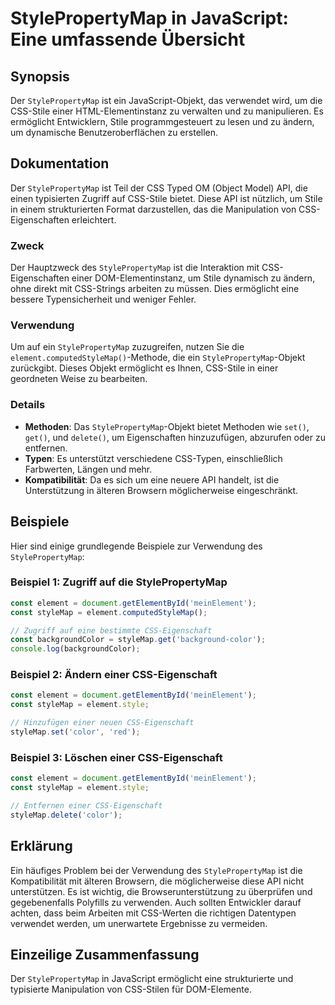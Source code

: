 <!--
Meta Description: # StylePropertyMap in JavaScript: Eine umfassende Übersicht ## Synopsis Der `StylePropertyMap` ist ein JavaScript-Objekt, das verwendet wird, um die C...
Meta Keywords: css, die, stylepropertymap, ist, einer
-->

# StylePropertyMap in JavaScript: Eine umfassende Übersicht

## Synopsis
Der `StylePropertyMap` ist ein JavaScript-Objekt, das verwendet wird, um die CSS-Stile einer HTML-Elementinstanz zu verwalten und zu manipulieren. Es ermöglicht Entwicklern, Stile programmgesteuert zu lesen und zu ändern, um dynamische Benutzeroberflächen zu erstellen.

## Dokumentation
Der `StylePropertyMap` ist Teil der CSS Typed OM (Object Model) API, die einen typisierten Zugriff auf CSS-Stile bietet. Diese API ist nützlich, um Stile in einem strukturierten Format darzustellen, das die Manipulation von CSS-Eigenschaften erleichtert. 

### Zweck
Der Hauptzweck des `StylePropertyMap` ist die Interaktion mit CSS-Eigenschaften einer DOM-Elementinstanz, um Stile dynamisch zu ändern, ohne direkt mit CSS-Strings arbeiten zu müssen. Dies ermöglicht eine bessere Typensicherheit und weniger Fehler.

### Verwendung
Um auf ein `StylePropertyMap` zuzugreifen, nutzen Sie die `element.computedStyleMap()`-Methode, die ein `StylePropertyMap`-Objekt zurückgibt. Dieses Objekt ermöglicht es Ihnen, CSS-Stile in einer geordneten Weise zu bearbeiten.

### Details
- **Methoden**: Das `StylePropertyMap`-Objekt bietet Methoden wie `set()`, `get()`, und `delete()`, um Eigenschaften hinzuzufügen, abzurufen oder zu entfernen.
- **Typen**: Es unterstützt verschiedene CSS-Typen, einschließlich Farbwerten, Längen und mehr.
- **Kompatibilität**: Da es sich um eine neuere API handelt, ist die Unterstützung in älteren Browsern möglicherweise eingeschränkt.

## Beispiele
Hier sind einige grundlegende Beispiele zur Verwendung des `StylePropertyMap`:

### Beispiel 1: Zugriff auf die StylePropertyMap
```javascript
const element = document.getElementById('meinElement');
const styleMap = element.computedStyleMap();

// Zugriff auf eine bestimmte CSS-Eigenschaft
const backgroundColor = styleMap.get('background-color');
console.log(backgroundColor);
```

### Beispiel 2: Ändern einer CSS-Eigenschaft
```javascript
const element = document.getElementById('meinElement');
const styleMap = element.style;

// Hinzufügen einer neuen CSS-Eigenschaft
styleMap.set('color', 'red');
```

### Beispiel 3: Löschen einer CSS-Eigenschaft
```javascript
const element = document.getElementById('meinElement');
const styleMap = element.style;

// Entfernen einer CSS-Eigenschaft
styleMap.delete('color');
```

## Erklärung
Ein häufiges Problem bei der Verwendung des `StylePropertyMap` ist die Kompatibilität mit älteren Browsern, die möglicherweise diese API nicht unterstützen. Es ist wichtig, die Browserunterstützung zu überprüfen und gegebenenfalls Polyfills zu verwenden. Auch sollten Entwickler darauf achten, dass beim Arbeiten mit CSS-Werten die richtigen Datentypen verwendet werden, um unerwartete Ergebnisse zu vermeiden.

## Einzeilige Zusammenfassung
Der `StylePropertyMap` in JavaScript ermöglicht eine strukturierte und typisierte Manipulation von CSS-Stilen für DOM-Elemente.